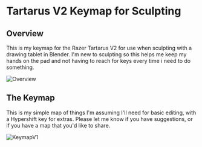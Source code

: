 # Tartarus V2 Keymap for Sculpting
## Overview

This is my keymap for the Razer Tartarus V2 for use when sculpting with a drawing tablet in Blender. I'm new to sculpting so this helps me keep my hands on the pad and not having to reach for keys every time i need to do something.

![Overview](https://github.com/laserbeak/-Tartarus-V2-Keymap-for-Sculpting/assets/3384800/201935a2-935e-467f-9159-8487e3b08f9e)

## The Keymap

This is my simple map of things I'm assuming I'll need for basic editing, with a Hypershift key for extras.
Please let me know if you have suggestions, or if you have a map that you'd like to share.

![KeymapV1](https://github.com/laserbeak/-Tartarus-V2-Keymap-for-Sculpting/assets/3384800/b628f403-94d3-4337-aac5-9f3beae5215a)
